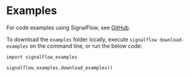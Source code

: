 # Examples

For code examples using SignalFlow, see [GitHub](https://github.com/ideoforms/signalflow/tree/master/examples).

To download the `examples` folder locally, execute `signalflow download-examples` on the command line, or run the below code:

```python3
import signalflow_examples

signalflow_examples.download_examples()
```
